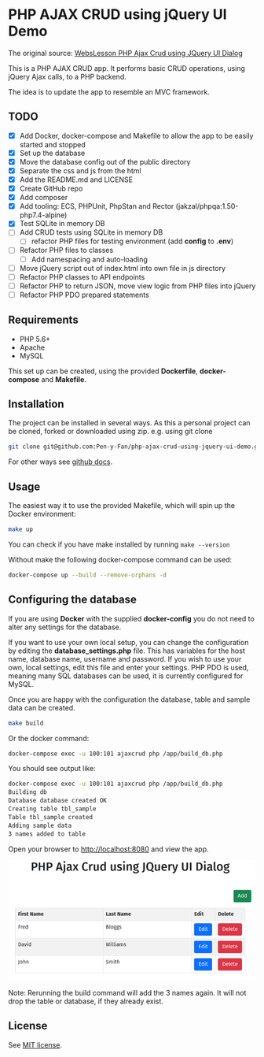 # PHP AJAX CRUD using jQuery UI Demo

The original
source: [WebsLesson PHP Ajax Crud using JQuery UI Dialog](https://www.webslesson.info/2018/03/php-ajax-crud-using-jquery-ui-dialog.html)

This is a PHP AJAX CRUD app. It performs basic CRUD operations, using jQuery Ajax calls, to a PHP backend.

The idea is to update the app to resemble an MVC framework.

## TODO

- [x] Add Docker, docker-compose and Makefile to allow the app to be easily started and stopped
- [x] Set up the database
- [x] Move the database config out of the public directory
- [x] Separate the css and js from the html
- [x] Add the README.md and LICENSE
- [x] Create GitHub repo
- [x] Add composer
- [x] Add tooling: ECS, PHPUnit, PhpStan and Rector (jakzal/phpqa:1.50-php7.4-alpine)
- [x] Test SQLite in memory DB
- [ ] Add CRUD tests using SQLite in memory DB
    - [ ] refactor PHP files for testing environment (add **config** to **.env**)
- [ ] Refactor PHP files to classes
    - [ ] Add namespacing and auto-loading
- [ ] Move jQuery script out of index.html into own file in js directory
- [ ] Refactor PHP classes to API endpoints
- [ ] Refactor PHP to return JSON, move view logic from PHP files into jQuery
- [ ] Refactor PHP PDO prepared statements

## Requirements

- PHP 5.6+
- Apache
- MySQL

This set up can be created, using the provided **Dockerfile**, **docker-compose** and **Makefile**.

## Installation

The project can be installed in several ways. As this a personal project can be cloned, forked or downloaded using zip.
e.g. using git clone

```sh
git clone git@github.com:Pen-y-Fan/php-ajax-crud-using-jquery-ui-demo.git 
```

For other ways see [github docs](https://docs.github.com/en/github/using-git/which-remote-url-should-i-use).

## Usage

The easiest way it to use the provided Makefile, which will spin up the Docker environment:

```sh
make up
```

You can check if you have make installed by running `make --version`

Without make the following docker-compose command can be used:

```sh
docker-compose up --build --remove-orphans -d
```

## Configuring the database

If you are using **Docker** with the supplied **docker-config** you do not need to alter any settings for the database.

If you want to use your own local setup, you can change the configuration by editing the **database_settings.php** file.
This has variables for the host name, database name, username and password. If you wish to use your own, local settings,
edit this file and enter your settings. PHP PDO is used, meaning many SQL databases can be used, it is currently
configured for MySQL.

Once you are happy with the configuration the database, table and sample data can be created.

```sh
make build
```

Or the docker command:

```sh
docker-compose exec -u 100:101 ajaxcrud php /app/build_db.php
```

You should see output like:

```sh
docker-compose exec -u 100:101 ajaxcrud php /app/build_db.php
Building db
Database database created OK
Creating table tbl_sample
Table tbl_sample created
Adding sample data
3 names added to table
```

Open your browser to <http://localhost:8080> and view the app.

!["Example CRUD app"](./doc/php-ajax-crup-app.png "Example CRUD app")

Note: Rerunning the build command will add the 3 names again. It will not drop the table or database, if they already
exist.

## License

See [MIT license](./LICENSE.md).
